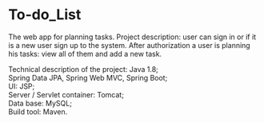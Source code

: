 # To-do_List
The web app for planning tasks.
Project description: user can sign in or if it is a new user sign up to the system. After authorization a user is planning his tasks: 
view all of them and add a new task.

Technical description of the project: 
Java 1.8; </br>
Spring Data JPA, Spring Web MVC, Spring Boot; </br>
UI: JSP; </br> 
Server / Servlet container: Tomcat; </br>
Data base: MySQL; </br>
Build tool: Maven.
